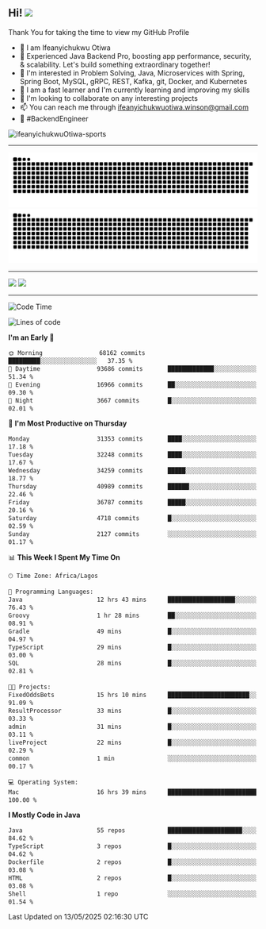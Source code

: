 <!-- BLOG-POST-LIST:START --><!-- BLOG-POST-LIST:END -->

## Hi! <img src="https://media.giphy.com/media/hvRJCLFzcasrR4ia7z/giphy.gif" width="4%"> 

Thank You for taking the time to view my GitHub Profile

- 👋 I am Ifeanyichukwu Otiwa
- 🚀 Experienced Java Backend Pro, boosting app performance, security, & scalability. Let's build something extraordinary together!
- 👀 I'm interested in Problem Solving, Java, Microservices with Spring, Spring Boot, MySQL, gRPC, REST, Kafka, git, Docker, and Kubernetes
- 🌱 I am a fast learner and I'm currently learning and improving my skills
- 💞️ I'm looking to collaborate on any interesting projects
- 📫 You can reach me through ifeanyichukwuotiwa.winson@gmail.com
- 🚀 #BackendEngineer

<p align="left" marginTop="10px"> <img src="https://komarev.com/ghpvc/?username=ifeanyichukwuOtiwa-sports&label=Profile%20views&color=0e75b6&style=for-the-badge" alt="ifeanyichukwuOtiwa-sports" /> </p>

***

<!--🐍📈SNAKEGRAPH / 🌐WEBSITE: https://github.com/Platane/snk -->
![github contribution grid snake animation](https://raw.githubusercontent.com/ifeanyichukwuOtiwa-sports/ifeanyichukwuOtiwa-sports/output/github-contribution-grid-snake-dark.svg#gh-dark-mode-only)![github contribution grid snake animation](https://raw.githubusercontent.com/ifeanyichukwuOtiwa-sports/ifeanyichukwuOtiwa-sports/output/github-contribution-grid-snake.svg#gh-light-mode-only)

***

<p float="left">
  <img float="left" src="https://github-readme-stats.vercel.app/api?username=ifeanyichukwuOtiwa-sports&count_private=true&include_all_commits=true&theme=react&show_icons=true" />
  <img float="right" src="https://github-readme-stats.vercel.app/api/top-langs/?username=ifeanyichukwuOtiwa-sports&layout=compact&show_icons=true&theme=react" /> 
</p>

***



<!--START_SECTION:waka-->
![Code Time](http://img.shields.io/badge/Code%20Time-3%2C673%20hrs%2036%20mins-blue)

![Lines of code](https://img.shields.io/badge/From%20Hello%20World%20I%27ve%20Written-49.9%20million%20lines%20of%20code-blue)

**I'm an Early 🐤** 

```text
🌞 Morning                68162 commits       █████████░░░░░░░░░░░░░░░░   37.35 % 
🌆 Daytime                93686 commits       █████████████░░░░░░░░░░░░   51.34 % 
🌃 Evening                16966 commits       ██░░░░░░░░░░░░░░░░░░░░░░░   09.30 % 
🌙 Night                  3667 commits        █░░░░░░░░░░░░░░░░░░░░░░░░   02.01 % 
```
📅 **I'm Most Productive on Thursday** 

```text
Monday                   31353 commits       ████░░░░░░░░░░░░░░░░░░░░░   17.18 % 
Tuesday                  32248 commits       ████░░░░░░░░░░░░░░░░░░░░░   17.67 % 
Wednesday                34259 commits       █████░░░░░░░░░░░░░░░░░░░░   18.77 % 
Thursday                 40989 commits       ██████░░░░░░░░░░░░░░░░░░░   22.46 % 
Friday                   36787 commits       █████░░░░░░░░░░░░░░░░░░░░   20.16 % 
Saturday                 4718 commits        █░░░░░░░░░░░░░░░░░░░░░░░░   02.59 % 
Sunday                   2127 commits        ░░░░░░░░░░░░░░░░░░░░░░░░░   01.17 % 
```


📊 **This Week I Spent My Time On** 

```text
🕑︎ Time Zone: Africa/Lagos

💬 Programming Languages: 
Java                     12 hrs 43 mins      ███████████████████░░░░░░   76.43 % 
Groovy                   1 hr 28 mins        ██░░░░░░░░░░░░░░░░░░░░░░░   08.91 % 
Gradle                   49 mins             █░░░░░░░░░░░░░░░░░░░░░░░░   04.97 % 
TypeScript               29 mins             █░░░░░░░░░░░░░░░░░░░░░░░░   03.00 % 
SQL                      28 mins             █░░░░░░░░░░░░░░░░░░░░░░░░   02.81 % 

🐱‍💻 Projects: 
FixedOddsBets            15 hrs 10 mins      ███████████████████████░░   91.09 % 
ResultProcessor          33 mins             █░░░░░░░░░░░░░░░░░░░░░░░░   03.33 % 
admin                    31 mins             █░░░░░░░░░░░░░░░░░░░░░░░░   03.11 % 
liveProject              22 mins             █░░░░░░░░░░░░░░░░░░░░░░░░   02.29 % 
common                   1 min               ░░░░░░░░░░░░░░░░░░░░░░░░░   00.17 % 

💻 Operating System: 
Mac                      16 hrs 39 mins      █████████████████████████   100.00 % 
```

**I Mostly Code in Java** 

```text
Java                     55 repos            █████████████████████░░░░   84.62 % 
TypeScript               3 repos             █░░░░░░░░░░░░░░░░░░░░░░░░   04.62 % 
Dockerfile               2 repos             █░░░░░░░░░░░░░░░░░░░░░░░░   03.08 % 
HTML                     2 repos             █░░░░░░░░░░░░░░░░░░░░░░░░   03.08 % 
Shell                    1 repo              ░░░░░░░░░░░░░░░░░░░░░░░░░   01.54 % 
```




 Last Updated on 13/05/2025 02:16:30 UTC
<!--END_SECTION:waka-->

<!--
<p align="center">
![trophy](https://github-profile-trophy.vercel.app/?username=ifeanyichukwuOtiwa-sports&theme=onedark) (https://github.com/ryo-ma/github-profile-trophy)
</p>
-->

<!---
ifeanyi-otiwa/ifeanyi-otiwa is a ✨ special ✨ repository because its `README.md` (this file) appears on your GitHub profile.
You can click the Preview link to take a look at your changes.
--->
